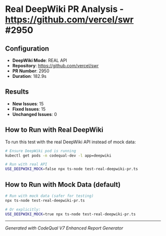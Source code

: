 # Real DeepWiki PR Analysis - https://github.com/vercel/swr #2950

## Configuration
- **DeepWiki Mode**: REAL API
- **Repository**: https://github.com/vercel/swr
- **PR Number**: 2950
- **Duration**: 182.9s

## Results
- **New Issues**: 15
- **Fixed Issues**: 15
- **Unchanged Issues**: 0

## How to Run with Real DeepWiki

To run this test with the real DeepWiki API instead of mock data:

```bash
# Ensure DeepWiki pod is running
kubectl get pods -n codequal-dev -l app=deepwiki

# Run with real API
USE_DEEPWIKI_MOCK=false npx ts-node test-real-deepwiki-pr.ts
```

## How to Run with Mock Data (default)

```bash
# Run with mock data (safer for testing)
npx ts-node test-real-deepwiki-pr.ts

# Or explicitly:
USE_DEEPWIKI_MOCK=true npx ts-node test-real-deepwiki-pr.ts
```

---
*Generated with CodeQual V7 Enhanced Report Generator*
